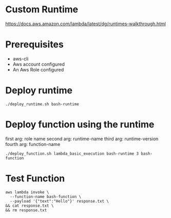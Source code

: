# Custom Runtime
https://docs.aws.amazon.com/lambda/latest/dg/runtimes-walkthrough.html

# Prerequisites
- aws-cli
- Aws account configured
- An Aws Role configured

# Deploy runtime

```
./deploy_runtime.sh bash-runtime
```

# Deploy function using the runtime
first arg: role name
second arg: runtime-name
third arg: runtime-version
fourth arg: function-name
```
./deploy_function.sh lambda_basic_execution bash-runtime 3 bash-function
```

# Test Function

```
aws lambda invoke \
  --function-name bash-function \
  --payload '{"text":"Hello"}' response.txt \
&& cat response.txt \
&& rm response.txt
```